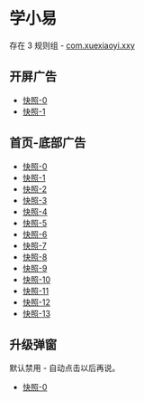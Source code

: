 # 学小易

存在 3 规则组 - [com.xuexiaoyi.xxy](/src/apps/com.xuexiaoyi.xxy.ts)

## 开屏广告

- [快照-0](https://i.gkd.li/import/12895001)
- [快照-1](https://i.gkd.li/import/13266314)

## 首页-底部广告

- [快照-0](https://i.gkd.li/import/13068836)
- [快照-1](https://i.gkd.li/import/13375502)
- [快照-2](https://i.gkd.li/import/13375559)
- [快照-3](https://i.gkd.li/import/13068811)
- [快照-4](https://i.gkd.li/import/13202990)
- [快照-5](https://i.gkd.li/import/13266356)
- [快照-6](https://i.gkd.li/import/13266362)
- [快照-7](https://i.gkd.li/import/13457114)
- [快照-8](https://i.gkd.li/import/13457204)
- [快照-9](https://i.gkd.li/import/13266689)
- [快照-10](https://i.gkd.li/import/13457210)
- [快照-11](https://i.gkd.li/import/13457302)
- [快照-12](https://i.gkd.li/import/13068819)
- [快照-13](https://i.gkd.li/import/13457380)

## 升级弹窗

默认禁用 - 自动点击以后再说。

- [快照-0](https://i.gkd.li/import/13203105)
